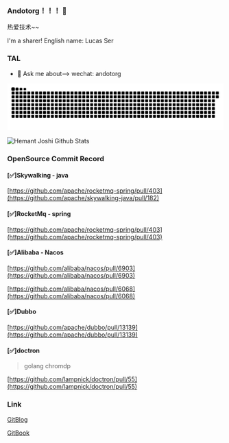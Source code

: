 ### Andotorg！！！ 👋

热爱技术~~

I'm a sharer! English name: Lucas Ser

### TAL

- 💬 Ask me about--> wechat: andotorg

<!--
**andotorg/andotorg** is a ✨ _special_ ✨ repository because its `README.md` (this file) appears on your GitHub profile.

Here are some ideas to get you started:

- 🔭 I’m currently working on ...
- 🌱 I’m currently learning ...
- 👯 I’m looking to collaborate on ...
- 🤔 I’m looking for help with ...
- 💬 Ask me about ...
- 📫 How to reach me: ...
- 😄 Pronouns: ...
- ⚡ Fun fact: ...
-->

![](https://raw.githubusercontent.com/andotorg/andotorg/8cad5a4e8403369d5660213f6d635153e2a80dfa/github-contribution-grid-snake.svg)


![Hemant Joshi Github Stats](https://github-readme-stats.vercel.app/api?username=andotorg&show_icons=true&title_color=fff&icon_color=79ff97&text_color=9f9f9f&bg_color=151515&hide=["contribs"])


### OpenSource Commit Record

#### [✅]Skywalking - java

[https://github.com/apache/rocketmq-spring/pull/403](https://github.com/apache/skywalking-java/pull/182)

#### [✅]RocketMq - spring

[https://github.com/apache/rocketmq-spring/pull/403](https://github.com/apache/rocketmq-spring/pull/403)

#### [✅]Alibaba - Nacos

[https://github.com/alibaba/nacos/pull/6903](https://github.com/alibaba/nacos/pull/6903)

[https://github.com/alibaba/nacos/pull/6068](https://github.com/alibaba/nacos/pull/6068)

#### [✅]Dubbo 

[https://github.com/apache/dubbo/pull/13139](https://github.com/apache/dubbo/pull/13139)

#### [✅]doctron
> golang chromdp

[https://github.com/lampnick/doctron/pull/55](https://github.com/lampnick/doctron/pull/55)

### Link

[GitBlog](https://andotorg.github.io/)

[GitBook](https://andotorg.gitbook.io/)
